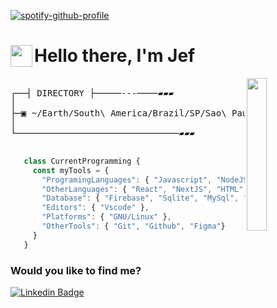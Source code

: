 <p align="right">
  
[![spotify-github-profile](https://spotify-github-profile.vercel.app/api/view?uid=jeferson.silva9191&cover_image=true&theme=novatorem&show_offline=false&background_color=121212&interchange=false&bar_color=53b14f&bar_color_cover=false)](https://spotify-github-profile.vercel.app/api/view?uid=jeferson.silva9191&redirect=true)

</p>

<h1 align="left">Hello there, I'm Jef <img align="left" img src="https://raw.githubusercontent.com/aemmadi/aemmadi/master/wave.gif" width="35"></h1>

<img align="right" src="https://i.pinimg.com/originals/85/df/5e/85df5e8f0fd316258a6ae98ec9b82ea8.gif" width="25%" />

<pre>
   
┌──┤ DIRECTORY ├─────---────▰▰▰
│
├─▣ ~/Earth/South\ America/Brazil/SP/Sao\ Paulo
│
└───────────────────────────────▰▰▰
   
</pre>

```javascript
   class CurrentProgramming {
     const myTools = {
       "ProgramingLanguages": { "Javascript", "NodeJS" },
       "OtherLanguages": { "React", "NextJS", "HTML", "CSS", "Json", "Markdown" },
       "Database": { "Firebase", "Sqlite", "MySql", "PostgreSQL", "MongoDB", "Redis" },
       "Editors": { "Vscode" },
       "Platforms": { "GNU/Linux" },
       "OtherTools": { "Git", "Github", "Figma"}
     }
   }
```

### Would you like to find me?

[![Linkedin Badge](https://img.shields.io/badge/-LinkedIn-blue?style=flat-square&logo=Linkedin&logoColor=white&link=https://www.linkedin.com/in/-jefersonsilva/)](https://www.linkedin.com/in/-jefersonsilva/)
